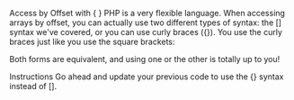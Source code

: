Access by Offset with { }
PHP is a very flexible language. When accessing arrays by offset, you can actually use two different types of syntax: the [] syntax we've covered, or you can use curly braces ({}). You use the curly braces just like you use the square brackets:

<?php
 $myArray = array("do", "re", "mi");
 print $myArray{2};
 // prints "mi";
?>
Both forms are equivalent, and using one or the other is totally up to you!

Instructions
Go ahead and update your previous code to use the {} syntax instead of [].
